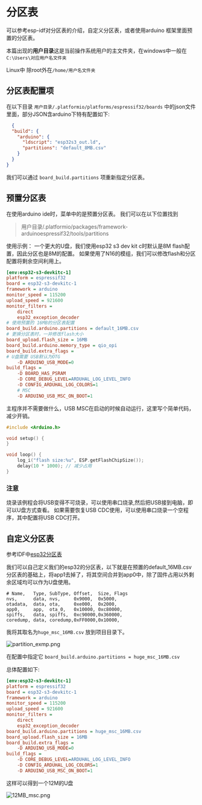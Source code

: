 # 分区表
可以参考esp-idf对分区表的介绍，自定义分区表，或者使用arduino 框架里面预置的分区表。

本篇出现的**用户目录**这是当前操作系统用户的主文件夹，在windows中一般在 `C:\Users\对应用户名文件夹`

Linux中 除root外在`/home/用户名文件夹`

## 分区表配置项
在以下目录 `用户目录/.platformio/platforms/espressif32/boards` 中的json文件里面，部分JSON含arduino下特有配置如下:
```JSON
  {
  "build": {
    "arduino": {
      "ldscript": "esp32s3_out.ld",
      "partitions": "default_8MB.csv"
    }
  }
}
```

我们可以通过 `board_build.partitions` 项重新指定分区表。


## 预置分区表
在使用arduino ide时，菜单中的是预置分区表。
我们可以在以下位置找到
> 用户目录/.platformio/packages/framework-arduinoespressif32/tools/partitions

使用示例：
一个更大的U盘，我们使用esp32 s3 dev kit c时默认是8M flash配置，因此分区也是8M的配置。
如果使用了N16的模组，我们可以修改flash和分区配置将剩余空间利用上。

```Ini
[env:esp32-s3-devkitc-1]
platform = espressif32
board = esp32-s3-devkitc-1
framework = arduino
monitor_speed = 115200
upload_speed = 921600
monitor_filters =
    direct
    esp32_exception_decoder
# 使用预置的 16MB的分区表配置    
board_build.arduino.partitions = default_16MB.csv
# 更换分区表时，一并修改flash大小
board_upload.flash_size = 16MB
board_build.arduino.memory_type = qio_opi
board_build.extra_flags =
# U盘需要 USB默认为OTG
    -D ARDUINO_USB_MODE=0
build_flags =
    -D BOARD_HAS_PSRAM
    -D CORE_DEBUG_LEVEL=ARDUHAL_LOG_LEVEL_INFO
    -D CONFIG_ARDUHAL_LOG_COLORS=1
    # MSC
    -D ARDUINO_USB_MSC_ON_BOOT=1
```
主程序并不需要做什么，USB MSC在启动的时候自动运行，这里写个简单代码，减少开销。
```C++
#include <Arduino.h>

void setup() {
}

void loop() {
    log_i("flash size:%u", ESP.getFlashChipSize());
    delay(10 * 1000); // 减少占用
}
```
### 注意
烧录该例程会将USB变得不可烧录，可以使用串口烧录,然后把USB接到电脑，即可以U盘方式查看。
如果需要恢复USB CDC使用，可以使用串口烧录一个空程序，其中配置将USB CDC打开。

## 自定义分区表
参考IDF中[esp32分区表](https://docs.espressif.com/projects/esp-idf/zh_CN/v5.2.1/esp32s3/api-guides/partition-tables.html)

我们可以自己定义我们的esp32的分区表，以下就是在预置的default_16MB.csv分区表的基础上，将app1去掉了，将其空间合并到app0中，除了固件占用以外剩余区域均可以作为U盘使用。

```text
# Name,   Type, SubType, Offset,  Size, Flags
nvs,      data, nvs,     0x9000,  0x5000,
otadata,  data, ota,     0xe000,  0x2000,
app0,     app,  ota_0,   0x10000, 0xc80000,
spiffs,   data, spiffs,  0xc90000,0x360000,
coredump, data, coredump,0xFF0000,0x10000,
```

我将其取名为`huge_msc_16MB.csv` 放到项目目录下。

![partition_exmp.png](partition_exmp.png)

在配置中指定它
`board_build.arduino.partitions = huge_msc_16MB.csv`

总体配置如下:
```Ini
[env:esp32-s3-devkitc-1]
platform = espressif32
board = esp32-s3-devkitc-1
framework = arduino
monitor_speed = 115200
upload_speed = 921600
monitor_filters =
    direct
    esp32_exception_decoder
board_build.arduino.partitions = huge_msc_16MB.csv
board_upload.flash_size = 16MB
board_build.extra_flags =
    -D ARDUINO_USB_MODE=0
build_flags =
    -D CORE_DEBUG_LEVEL=ARDUHAL_LOG_LEVEL_INFO
    -D CONFIG_ARDUHAL_LOG_COLORS=1
    -D ARDUINO_USB_MSC_ON_BOOT=1
```
这样可以得到一个12M的U盘

![12MB_msc.png](12MB_msc.png)